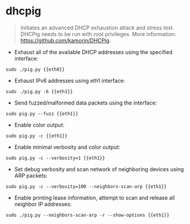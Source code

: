 # dhcpig

> Initiates an advanced DHCP exhaustion attack and stress test.
> DHCPig needs to be run with root privileges.
> More information: <https://github.com/kamorin/DHCPig>.

- Exhaust all of the available DHCP addresses using the specified interface:

`sudo ./pig.py {{eth0}}`

- Exhaust IPv6 addresses using eth1 interface:

`sudo ./pig.py -6 {{eth1}}`

- Send fuzzed/malformed data packets using the interface:

`sudo pig.py --fuzz {{eth1}}`

- Enable color output:

`sudo pig.py -c {{eth1}}`

- Enable minimal verbosity and color output:

`sudo pig.py -c --verbosity=1 {{eth1}}`

- Set debug verbosity and scan network of neighboring devices using ARP packets:

`sudo pig.py -c --verbosity=100 --neighbors-scan-arp {{eth1}}`

- Enable printing lease information, attempt to scan and release all neighbor IP addresses:

`sudo ./pig.py --neighbors-scan-arp -r --show-options {{eth1}}`
